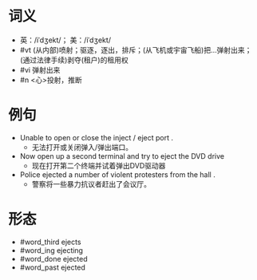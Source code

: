 # 词义
- 英：/iˈdʒekt/； 美：/iˈdʒekt/
- #vt (从内部)喷射；驱逐，逐出，排斥；(从飞机或宇宙飞船)把…弹射出来；(通过法律手续)剥夺(租户)的租用权
- #vi 弹射出来
- #n <心>投射，推断
# 例句
- Unable to open or close the inject \/ eject port .
	- 无法打开或关闭弹入\/弹出端口。
- Now open up a second terminal and try to eject the DVD drive
	- 现在打开第二个终端并试着弹出DVD驱动器
- Police ejected a number of violent protesters from the hall .
	- 警察将一些暴力抗议者赶出了会议厅。
# 形态
- #word_third ejects
- #word_ing ejecting
- #word_done ejected
- #word_past ejected
